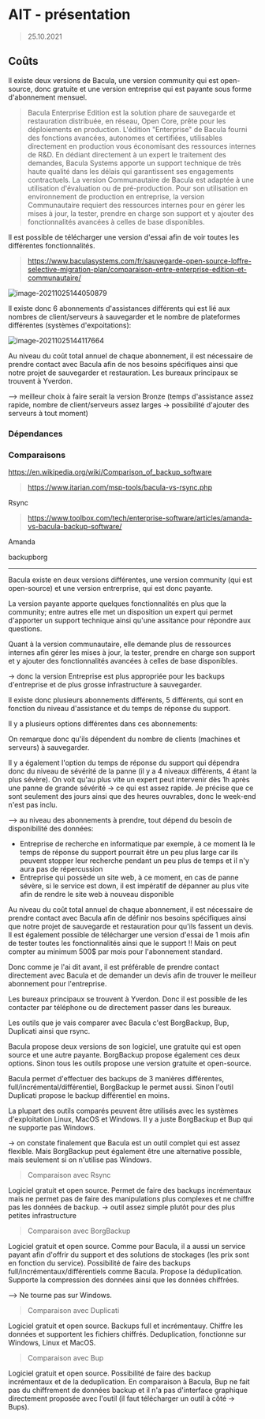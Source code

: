 # AIT - présentation

> 25.10.2021

## Coûts

Il existe deux versions de Bacula, une version community qui est open-source, donc gratuite et une version entreprise qui est payante sous forme d'abonnement mensuel.

> Bacula Enterprise Edition est la solution phare de sauvegarde et  restauration distribuée, en réseau, Open Core, prête pour les  déploiements en production. L'édition "Enterprise" de Bacula fourni des  fonctions avancées, autonomes et certifiées, utilisables directement en  production vous économisant des ressources internes de R&D. En  dédiant directement à un expert le traitement des demandes, Bacula  Systems apporte un support technique de très haute qualité dans les  délais qui garantissent ses engagements contractuels. La version  Communautaire de Bacula est adaptée à une utilisation d'évaluation ou de pré-production. Pour son utilisation en environnement de production en  entreprise, la version Communautaire requiert des ressources internes  pour en gérer les mises à jour, la tester, prendre en charge son support et y ajouter des fonctionnalités avancées à celles de base disponibles.

Il est possible de télécharger une version d'essai afin de voir toutes les différentes fonctionnalités.

> https://www.baculasystems.com/fr/sauvegarde-open-source-loffre-selective-migration-plan/comparaison-entre-enterprise-edition-et-communautaire/

![image-20211025144050879](/home/noemie/.config/Typora/typora-user-images/image-20211025144050879.png)

Il existe donc 6 abonnements d'assistances différents qui est lié aux nombres de client/serveurs à sauvegarder et le nombre de plateformes différentes (systèmes d'expoitations):

![image-20211025144117664](/home/noemie/.config/Typora/typora-user-images/image-20211025144117664.png)

Au niveau du coût total annuel de chaque abonnement, il est nécessaire de prendre contact avec Bacula afin de nos besoins spécifiques ainsi que notre projet de sauvegarder et restauration. Les bureaux principaux se trouvent à Yverdon.

--> meilleur choix à faire serait la version Bronze (temps d'assistance assez rapide, nombre de client/serveurs assez larges -> possibilité d'ajouter des serveurs à tout moment)

### Dépendances

### Comparaisons

https://en.wikipedia.org/wiki/Comparison_of_backup_software

> https://www.itarian.com/msp-tools/bacula-vs-rsync.php

Rsync

> https://www.toolbox.com/tech/enterprise-software/articles/amanda-vs-bacula-backup-software/

Amanda

backupborg

------

Bacula existe en deux versions différentes, une version community (qui est open-source) et une version entrerprise, qui est donc payante.

La version payante apporte quelques fonctionnalités en plus que la community; entre autres elle met un disposition un expert qui permet d'apporter un support technique ainsi qu'une assitance pour répondre aux questions.

Quant à la version communautaire, elle demande plus de ressources internes afin gérer les mises à jour, la tester, prendre en charge son support et y ajouter des fonctionnalités avancées à celles de base disponibles.

-> donc la version Entreprise est plus appropriée pour les backups d'entreprise et de plus grosse infrastructure à sauvegarder.

Il existe donc plusieurs abonnements différents, 5 différents, qui sont en fonction du niveau d'assistance et du temps de réponse du support.

Il y a plusieurs options différentes dans ces abonnements:

On remarque donc qu'ils dépendent du nombre de clients (machines et serveurs) à sauvegarder. 

Il y a également l'option du temps de réponse du support qui dépendra donc du niveau de sévérité de la panne (il y a 4 niveaux différents, 4 étant la plus sévère). On voit qu'au plus vite un expert peut intervenir dès 1h après une panne de grande sévérité -> ce qui est assez rapide. Je précise que ce sont seulement des jours ainsi que des heures ouvrables, donc le week-end n'est pas inclu.

--> au niveau des abonnements à prendre, tout dépend du besoin de disponibilité des données:

- Entreprise de recherche en informatique par exemple, à ce moment là le temps de réponse du support pourrait être un peu plus large car ils peuvent stopper leur recherche pendant un peu plus de temps et il n'y aura pas de répercussion
- Entreprise qui possède un site web, à ce moment, en cas de panne sévère, si le service est down, il est impératif de dépanner au plus vite afin de rendre le site web à nouveau disponible

Au niveau du coût total annuel de chaque abonnement, il est nécessaire de prendre contact avec Bacula afin de définir nos besoins spécifiques ainsi que notre projet de sauvegarde et restauration pour qu'ils fassent un devis. Il est également possible de télécharger une version d'essai de 1 mois afin de tester toutes les fonctionnalités ainsi que le support !! Mais on peut compter au minimum 500$ par mois pour l'abonnement standard.

Donc comme je l'ai dit avant, il est préférable de prendre contact directement avec Bacula et de demander un devis afin de trouver le meilleur abonnement pour l'entreprise.

Les bureaux principaux se trouvent à Yverdon. Donc il est possible de les contacter par téléphone ou de directement passer dans les bureaux.



Les outils que je vais comparer avec Bacula c'est BorgBackup, Bup, Duplicati ainsi que rsync.

Bacula propose deux versions de son logiciel, une gratuite qui est open source et une autre payante. BorgBackup propose également ces deux options. Sinon tous les outils propose une version gratuite et open-source.

Bacula permet d'effectuer des backups de 3 manières différentes, full/incrémental/différentiel, BorgBackup le permet aussi. Sinon l'outil Duplicati propose le backup différentiel en moins.

La plupart des outils comparés peuvent être utilisés avec les systèmes d'exploitation Linux, MacOS et Windows. Il y a juste BorgBackup et Bup qui ne supporte pas Windows.

-> on constate finalement que Bacula est un outil complet qui est assez flexible. Mais BorgBackup peut également être une alternative possible, mais seulement si on n'utilise pas Windows.

> Comparaison avec Rsync

Logiciel gratuit et open source. Permet de faire des backups incrémentaux mais ne permet pas de faire des manipulations plus complexes et ne chiffre pas les données de backup.  -> outil assez simple plutôt pour des plus petites infrastructure

> Comparaison avec BorgBackup

Logiciel gratuit et open source. Comme pour Bacula, il a aussi un service payant afin d'offrir du support et des solutions de stockages (les prix sont en fonction du service). Possibilité de faire des backups full/incrémentaux/différentiels comme Bacula. Propose la déduplication. Supporte la compression des données ainsi que les données chiffrées.

--> Ne tourne pas sur Windows.

> Comparaison avec Duplicati

Logiciel gratuit et open source. Backups full et incrémentauy. Chiffre les données et supportent les fichiers chiffrés. Deduplication, fonctionne sur Windows, Linux et MacOS.

> Comparaison avec Bup

Logiciel gratuit et open source. Possibilité de faire des backup incrémentaux et de la deduplication. En comparaison à Bacula, Bup ne fait pas du chiffrement de données backup et il n'a pas d'interface graphique directement proposée avec l'outil (il faut télécharger un outil à côté -> Bups).